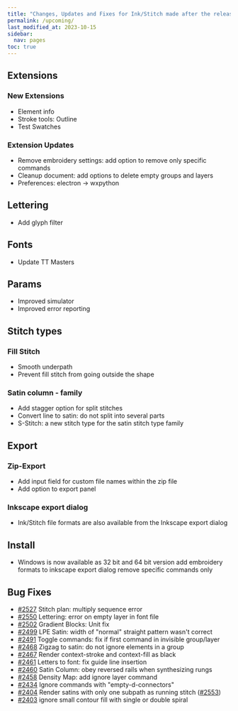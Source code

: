 ```yaml
---
title: "Changes, Updates and Fixes for Ink/Stitch made after the release of v3.0.1"
permalink: /upcoming/
last_modified_at: 2023-10-15
sidebar:
  nav: pages
toc: true
---
```

## Extensions
### New Extensions
  * Element info
  * Stroke tools: Outline
  * Test Swatches

### Extension Updates
  * Remove embroidery settings: add option to remove only specific commands
  * Cleanup document: add options to delete empty groups and layers
  * Preferences: electron -> wxpython

## Lettering
  * Add glyph filter

## Fonts
  * Update TT Masters

## Params
  * Improved simulator
  * Improved error reporting

## Stitch types

### Fill Stitch
  * Smooth underpath
  * Prevent fill stitch from going outside the shape

### Satin column - family
  * Add stagger option for split stitches
  * Convert line to satin: do not split into several parts
  * S-Stitch: a new stitch type for the satin stitch type family

## Export

### Zip-Export
  * Add input field for custom file names within the zip file
  * Add option to export panel

### Inkscape export dialog
  * Ink/Stitch file formats are also available from the Inkscape export dialog 

## Install
  * Windows is now available as 32 bit and 64 bit version
    add embroidery formats to inkscape export dialog
    remove specific commands only

## Bug Fixes
 * [#2527](https://github.com/inkstitch/inkstitch/issues/2527) Stitch plan: multiply sequence error
 * [#2550](https://github.com/inkstitch/inkstitch/issues/2550) Lettering: error on empty layer in font file
 * [#2502](https://github.com/inkstitch/inkstitch/issues/2502) Gradient Blocks: Unit fix
 * [#2499](https://github.com/inkstitch/inkstitch/issues/2499) LPE Satin: width of "normal" straight pattern wasn't correct
 * [#2491](https://github.com/inkstitch/inkstitch/issues/2491) Toggle commands: fix if first command in invisible group/layer
 * [#2468](https://github.com/inkstitch/inkstitch/issues/2468) Zigzag to satin: do not ignore elements in a group
 * [#2467](https://github.com/inkstitch/inkstitch/issues/2467) Render context-stroke and context-fill as black
 * [#2461](https://github.com/inkstitch/inkstitch/issues/2461) Letters to font: fix guide line insertion
 * [#2460](https://github.com/inkstitch/inkstitch/issues/2460) Satin Column: obey reversed rails when synthesizing rungs
 * [#2458](https://github.com/inkstitch/inkstitch/issues/2458) Density Map: add ignore layer command
 * [#2434](https://github.com/inkstitch/inkstitch/issues/2434) Ignore commands with "empty-d-connectors"
 * [#2404](https://github.com/inkstitch/inkstitch/issues/2404) Render satins with only one subpath as running stitch ([#2553](https://github.com/inkstitch/inkstitch/issues/2553))
 * [#2403](https://github.com/inkstitch/inkstitch/issues/2403) ignore small contour fill with single or double spiral

